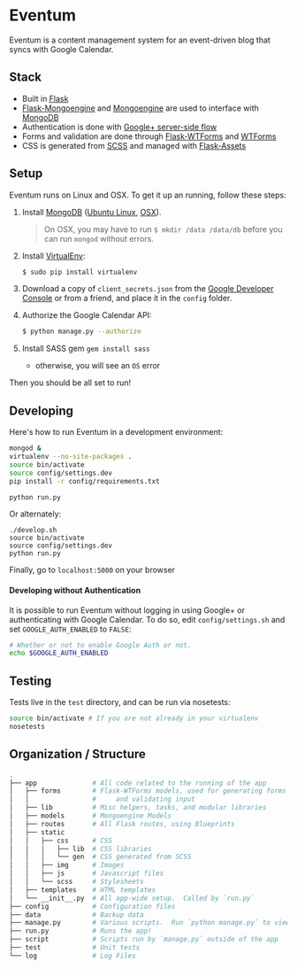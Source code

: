 # Eventum

Eventum is a content management system for an event-driven blog that syncs with Google Calendar.

## Stack
- Built in [Flask][flask]
- [Flask-Mongoengine][flask-mongoengine] and [Mongoengine][mongoengine] are used to interface with [MongoDB][mongodb]  
- Authentication is done with [Google+ server-side flow][google-plus-server-side-flow]
- Forms and validation are done through [Flask-WTForms][flask-wtforms] and [WTForms][wtforms]
- CSS is generated from [SCSS][scss] and managed with [Flask-Assets][flask-assets]

## Setup

Eventum runs on Linux and OSX.  To get it up an running, follow these steps:

1.  Install [MongoDB][mongodb] ([Ubuntu Linux][mongodb-linux], [OSX][mongodb-osx]).

    > On OSX, you may have to run `$ mkdir /data /data/db` before you can run `mongod` without errors.

2.  Install [VirtualEnv][virtualenv]:
    ```bash
    $ sudo pip install virtualenv
    ```

3.  Download a copy of `client_secrets.json` from the [Google Developer Console][google-developer-console] or from a friend, and place it in the `config` folder.

4.  Authorize the Google Calendar API:
    ```bash
    $ python manage.py --authorize
    ```
5.  Install SASS gem `gem install sass`
    * otherwise, you will see an `OS` error

Then you should be all set to run!

## Developing

Here's how to run Eventum in a development environment:

```bash
mongod &
virtualenv --no-site-packages .
source bin/activate
source config/settings.dev
pip install -r config/requirements.txt

python run.py
```

Or alternately:

```
./develop.sh
source bin/activate
source config/settings.dev
python run.py
```

Finally, go to `localhost:5000` on your browser 

#### Developing without Authentication

It is possible to run Eventum without logging in using Google+ or authenticating with Google Calendar.  To do so, edit `config/settings.sh` and set `GOOGLE_AUTH_ENABLED` to `FALSE`:

```bash
# Whether or not to enable Google Auth or not.
echo $GOOGLE_AUTH_ENABLED
```

## Testing

Tests live in the `test` directory, and can be run via nosetests:

```bash
source bin/activate # If you are not already in your virtualenv
nosetests
```

## Organization / Structure

```bash
.
├── app              # All code related to the running of the app
│   ├── forms        # Flask-WTForms models, used for generating forms in HTML
│   │                #     and validating input
│   ├── lib          # Misc helpers, tasks, and modular libraries
│   ├── models       # Mongoengine Models
│   ├── routes       # All Flask routes, using Blueprints
│   ├── static
│   │   ├── css      # CSS
│   │   │   ├── lib  # CSS libraries
│   │   │   └── gen  # CSS generated from SCSS
│   │   ├── img      # Images
│   │   ├── js       # Javascript files
│   │   └── scss     # Stylesheets
│   ├── templates    # HTML templates
│   └── __init__.py  # All app-wide setup.  Called by `run.py`
├── config           # Configuration files
├── data             # Backup data
├── manage.py        # Various scripts.  Run `python manage.py` to view usage.
├── run.py           # Runs the app!
├── script           # Scripts run by `manage.py` outside of the app
├── test             # Unit tests
└── log              # Log Files
```

[flask]: http://flask.pocoo.org/
[flask-assets]: http://flask-assets.readthedocs.org/en/latest/
[flask-mongoengine]: http://flask-mongoengine.readthedocs.org/en/latest/
[flask-wtforms]: https://flask-wtf.readthedocs.org/en/latest/
[google-developer-console]: https://console.developers.google.com/project/apps~adicu-com/apiui/credential
[google-plus-server-side-flow]: https://developers.google.com/+/web/signin/server-side-flow
[mongodb]: https://www.mongodb.org/
[mongodb-linux]: http://docs.mongodb.org/manual/tutorial/install-mongodb-on-ubuntu/
[mongodb-osx]: http://docs.mongodb.org/manual/tutorial/install-mongodb-on-os-x/#install-mongodb-with-homebrew
[mongoengine]: http://docs.mongoengine.org/
[scss]: http://sass-lang.com/
[virtualenv]: http://virtualenv.readthedocs.org/en/latest/
[wtforms]: http://wtforms.readthedocs.org/en/latest/
